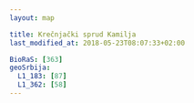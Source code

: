 ```yaml
---
layout: map

title: Krečnjački sprud Kamilja
last_modified_at: 2018-05-23T08:07:33+02:00

BioRaS: [363]
geoSrbija:
  L1_183: [87]
  L1_362: [58]
---
```

